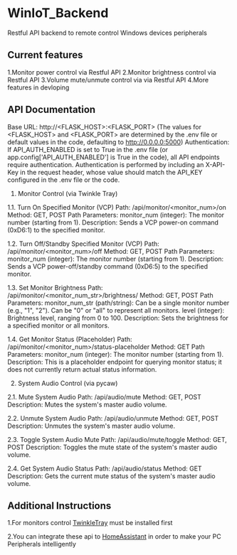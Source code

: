 # WinIoT_Backend

Restful API backend to remote control Windows devices peripherals

## Current features

1.Monitor power control via Restful API
2.Monitor brightness control via Restful API
3.Volume mute/unmute control via via Restful API
4.More features in devloping

## API Documentation

Base URL: http://<FLASK_HOST>:<FLASK_PORT>
(The values for <FLASK_HOST> and <FLASK_PORT> are determined by the .env file or default values in the code, defaulting to http://0.0.0.0:5000)
Authentication:
If API_AUTH_ENABLED is set to True in the .env file (or app.config['API_AUTH_ENABLED'] is True in the code), all API endpoints require authentication.
Authentication is performed by including an X-API-Key in the request header, whose value should match the API_KEY configured in the .env file or the code.

1. Monitor Control (via Twinkle Tray)

1.1. Turn On Specified Monitor (VCP)
Path: /api/monitor/<monitor_num>/on
Method: GET, POST
Path Parameters:
monitor_num (integer): The monitor number (starting from 1).
Description: Sends a VCP power-on command (0xD6:1) to the specified monitor.

1.2. Turn Off/Standby Specified Monitor (VCP)
Path: /api/monitor/<monitor_num>/off
Method: GET, POST
Path Parameters:
monitor_num (integer): The monitor number (starting from 1).
Description: Sends a VCP power-off/standby command (0xD6:5) to the specified monitor.

1.3. Set Monitor Brightness
Path: /api/monitor/<monitor_num_str>/brightness/<level>
Method: GET, POST
Path Parameters:
monitor_num_str (path/string):
Can be a single monitor number (e.g., "1", "2").
Can be "0" or "all" to represent all monitors.
level (integer): Brightness level, ranging from 0 to 100.
Description: Sets the brightness for a specified monitor or all monitors.

1.4. Get Monitor Status (Placeholder)
Path: /api/monitor/<monitor_num>/status-placeholder
Method: GET
Path Parameters:
monitor_num (integer): The monitor number (starting from 1).
Description: This is a placeholder endpoint for querying monitor status; it does not currently return actual status information.

2. System Audio Control (via pycaw)

2.1. Mute System Audio
Path: /api/audio/mute
Method: GET, POST
Description: Mutes the system's master audio volume.

2.2. Unmute System Audio
Path: /api/audio/unmute
Method: GET, POST
Description: Unmutes the system's master audio volume.

2.3. Toggle System Audio Mute
Path: /api/audio/mute/toggle
Method: GET, POST
Description: Toggles the mute state of the system's master audio volume.

2.4. Get System Audio Status
Path: /api/audio/status
Method: GET
Description: Gets the current mute status of the system's master audio volume.

## Additional Instructions

1.For monitors control [TwinkleTray](https://github.com/xanderfrangos/twinkle-tray) must be installed first

2.You can integrate these api to [HomeAssistant](https://github.com/home-assistant) in order to make your PC Peripherals intelligently




